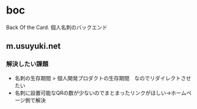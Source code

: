 # boc

Back Of the Card. 個人名刺のバックエンド

## m.usuyuki.net

### 解決したい課題

- 名刺の生存期間 > 個人開発プロダクトの生存期間　なのでリダイレクトさせたい
- 名刺に設置可能なQRの数が少ないのでまとまったリンクがほしい→ホームページ側で解決
